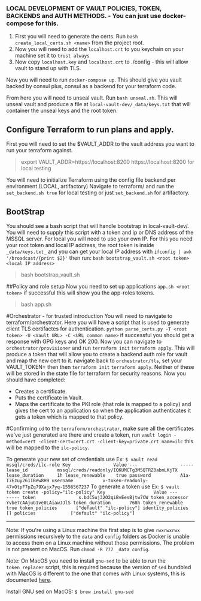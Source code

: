 ### LOCAL DEVELOPMENT OF VAULT POLICIES, TOKEN, BACKENDS and AUTH METHODS. - You can just use docker-compose for this.

1. First you will need to generate the certs.   Run `bash create_local_certs.sh <name>` from the project root. 
2. Now you will need to add the `localhost.crt` to you keychain on your machine
set it to `trust always`
3. Now copy `localhost.key` and `localhost.crt` to ./config - this will allow
vault to stand up with TLS.

Now you will need to run `docker-compose up`.  This should give you vault backed by
consul plus, consul as a backend for your terraform code.

From here you will need to unseal vault. Run `bash unseal.sh`.  This will unseal vault and produce a file at
`local-vault-dev/_data/keys.txt` that will container the unseal keys and the root token.

## Configure Terraform to run plans and apply.
First you will need to set the $VAULT_ADDR to the vault address you want to run your terraform against.  
>export VAULT_ADDR=https://localhost:8200
> https://localhost:8200 for local testing

You will need to initialize Terraform using the config file backend per environment (LOCAL, artifactory)
Navigate to terraform/ and run the `set_backend.sh true` for local testing or just `set_backend.sh` for artifactory.

## BootStrap
You should see a bash script that will handle bootstrap in local-vault-dev/. You will need to supply this script with a token and ip or DNS address of the MSSQL server.  For local you will need to use your own IP.
For this you need your root token and local IP address, the root token is inside `_data/keys.txt_` and you can get your local IP address with `ifconfig | awk '/broadcast/{print $2}'` then run:
`bash bootstrap_vault.sh <root token> <local IP address>`
> bash bootstrap_vault.sh <root-token> <ip>

##Policy and role setup
Now you need to set up applications `app.sh <root token>` if successful this will show you the app-roles tokens.
> bash app.sh <root-token>

#Orchestrator - for trusted introduction
You will need to navigate to terraform/orchestrator.  Here you will have a script that is used to generate client TLS certifactes for authentication. `python parse_certs.py -T <root token> -U <Vault URL> -C <URL common name>` if successful you should get a response with GPG keys and OK 200.
Now you can navigate to `orchestrator/provisioner` and run `terraform init` `terraform apply`.  This will produce a token that will allow you to create a
backend auth role for vault and map the new cert to it.  navigate back to `orchestrator/tls`, set your VAULT_TOKEN=<new token you just go> then then `terraform init` `terraform apply`.  Neither of these will be stored in the state file for terraform for security reasons.
Now you should have completed:
  - Creates a certificate.
  - Puts the certificate in Vault.
  - Maps the certificate to the PKI role (that role is mapped to a policy) and gives the cert to an application so when the application authenticates it gets a token which is mapped to that policy.

#Confirming
`cd` to the `terraform/orchestrator`, make sure all the certificates we've just generated are there and create a token, run `vault login -method=cert -client-cert=cert.crt -client-key=private.crt name=ilc` this will be mapped to the `ilc-policy`.

To generate your new set of credentials use
    Ex:
    ```
    $ vault read mssql/creds/ilc-role
    Key                Value
    ---                -----
    lease_id           mssql/creds/readonly/IQKUMCTg3M5QTRZ0abmLKjTX
    lease_duration     1h
    lease_renewable    true
    password           A1a-T7Ezuy261IBew8H9
    username           v-token-readonly-47vOtpF7pZq79Xajx7yq-1556567237
    ```
To generate a token use
    Ex:
    ```
    $ vault token create -policy="ilc-policy"
    Key                  Value
    ---                  -----
    token                s.bdC5uj32O2qiBvEesBjtw7CW
    token_accessor       Yvbe7cAAjuG1ve0LAiawJJlS
    token_duration       768h
    token_renewable      true
    token_policies       ["default" "ilc-policy"]
    identity_policies    []
    policies             ["default" "ilc-policy"]
    ```

---

Note: If you're using a Linux machine the first step is to give `rwxrwxrwx` permissions recursively to the `data` and `config` folders as Docker is unable to access them on a Linux machine without those permissions. The problem is not present on MacOS. Run `chmod -R 777 _data config`.

Note: On MacOS you need to install `gnu-sed` to be able to run the `token_replacer` script, this is required because the version of `sed` bundbled with MacOS is different to the one that comes with Linux systems, this is documented [here](https://unix.stackexchange.com/questions/13711/differences-between-sed-on-mac-osx-and-other-standard-sed).

Install GNU sed on MacOS: `$ brew install gnu-sed`
